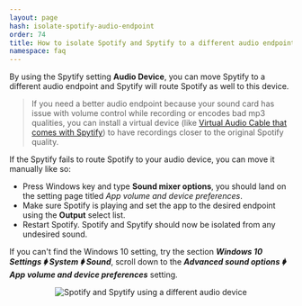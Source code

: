 ```yaml
---
layout: page
hash: isolate-spotify-audio-endpoint
order: 74
title: How to isolate Spotify and Spytify to a different audio endpoint device to eliminate noise?
namespace: faq
---
```


By using the Spytify setting **Audio Device**, you can move Spytify to a different audio endpoint and Spytify will route Spotify as well to this device.

> If you need a better audio endpoint because your sound card has issue with volume control while recording or encodes bad mp3 qualities, you can install a virtual device (like [Virtual Audio Cable that comes with Spytify](#install-better-audio-endpoint-device)) to have recordings closer to the original Spotify quality.

If the Spytify fails to route Spotify to your audio device, you can move it manually like so:

- Press Windows key and type **Sound mixer options**, you should land on the setting page titled _App volume and device preferences_.
- Make sure Spotify is playing and set the app to the desired endpoint using the **Output** select list.
- Restart Spotify. Spotify and Spytify should now be isolated from any undesired sound.

If you can't find the Windows 10 setting, try the section **_Windows 10 Settings 🡂 System 🡂 Sound_**, scroll down to the **_Advanced sound options 🡂 App volume and device preferences_** setting.

<p align="center"><img alt="Spotify and Spytify using a different audio device" src="./assets/images/audio_output_device.gif" /></p>
